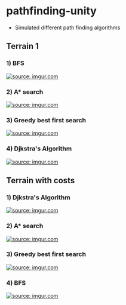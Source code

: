# pathfinding-unity
- Simulated different path finding algorithms


## Terrain 1

### 1) BFS

<a href="https://imgur.com/a2p3mlI"><img src="https://i.imgur.com/a2p3mlI.gif" title="source: imgur.com" /></a>

### 2) A* search

<a href="https://imgur.com/5CNg3eD"><img src="https://i.imgur.com/5CNg3eD.gif" title="source: imgur.com" /></a>

### 3) Greedy best first search

<a href="https://imgur.com/f3ezczw"><img src="https://i.imgur.com/f3ezczw.gif" title="source: imgur.com" /></a>

### 4) Djkstra's Algorithm

<a href="https://imgur.com/AT1gTj7"><img src="https://i.imgur.com/AT1gTj7.gif" title="source: imgur.com" /></a>

## Terrain with costs

### 1) Djkstra's Algorithm

<a href="https://imgur.com/h1LLsMr"><img src="https://i.imgur.com/h1LLsMr.gif" title="source: imgur.com" /></a>

### 2) A* search

<a href="https://imgur.com/rDi9d63"><img src="https://i.imgur.com/rDi9d63.gif" title="source: imgur.com" /></a>

### 3) Greedy best first search

<a href="https://imgur.com/j4GYeRv"><img src="https://i.imgur.com/j4GYeRv.gif" title="source: imgur.com" /></a>

### 4) BFS

<a href="https://imgur.com/5DWL1EL"><img src="https://i.imgur.com/5DWL1EL.gif" title="source: imgur.com" /></a>
